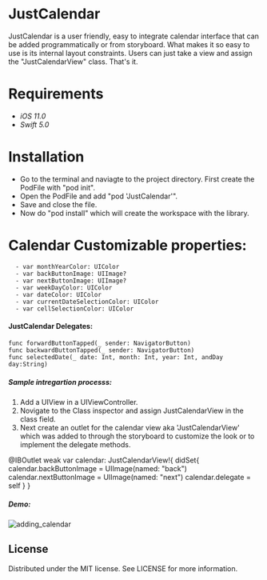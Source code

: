 # JustCalendar

JustCalendar is a user friendly, easy to integrate calendar interface that can be added programmatically or from storyboard. 
What makes it so easy to use is its internal layout constraints. Users can just take a view and assign the "JustCalendarView" class. That's it. 

# Requirements
 - *iOS 11.0*
 - *Swift 5.0*

# Installation
  - Go to the terminal and naviagte to the project directory. First create the PodFile with "pod init". 
  - Open the PodFile and add "pod 'JustCalendar'". 
  - Save and close the file. 
  - Now do "pod install" which will create the workspace with the library.

# Calendar Customizable properties: 
```
  - var monthYearColor: UIColor 
  - var backButtonImage: UIImage?
  - var nextButtonImage: UIImage?
  - var weekDayColor: UIColor
  - var dateColor: UIColor 
  - var currentDateSelectionColor: UIColor
  - var cellSelectionColor: UIColor
```
#### JustCalendar Delegates: 

    func forwardButtonTapped(_ sender: NavigatorButton)
    func backwardButtonTapped(_ sender: NavigatorButton)
    func selectedDate(_ date: Int, month: Int, year: Int, andDay day:String)

##### Sample intregartion processs:

1. Add a UIView in a UIViewController.
2. Novigate to the Class inspector and assign JustCalendarView in the class field. 
3. Next create an outlet for the calendar view aka 'JustCalendarView' which was added to through the storyboard to customize the look or to implement the delegate methods. 
  
  @IBOutlet weak var calendar: JustCalendarView!{
        didSet{
            calendar.backButtonImage = UIImage(named: "back")
            calendar.nextButtonImage = UIImage(named: "next")
            calendar.delegate = self
        }
    }
    
##### Demo:
![adding_calendar](https://user-images.githubusercontent.com/8694816/120067426-81d91300-c0b6-11eb-976a-542401df6904.gif)

## License
Distributed under the MIT license. See LICENSE for more information.
